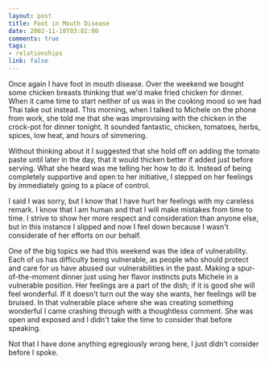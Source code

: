 ```yaml
--- 
layout: post
title: Foot in Mouth Disease
date: 2002-11-18T03:02:00
comments: true
tags:
- relationships
link: false
---
```

Once again I have foot in mouth disease. Over the weekend we bought some chicken breasts thinking that we'd make fried chicken for dinner. When it came time to start neither of us was in the cooking mood so we had Thai take out instead. This morning, when I talked to Michele on the phone from work, she told me that she was improvising with the chicken in the crock-pot for dinner tonight. It sounded fantastic, chicken, tomatoes, herbs, spices, low heat, and hours of simmering.

Without thinking about it I suggested that she hold off on adding the tomato paste until later in the day, that it would thicken better if added just before serving. What she heard was me telling her how to do it. Instead of being completely supportive and open to her initiative, I stepped on her feelings by immediately going to a place of control.

I said I was sorry, but I know that I have hurt her feelings with my careless remark. I know that I am human and that I will make mistakes from time to time. I strive to show her more respect and consideration than anyone else, but in this instance I slipped and now I feel down because I wasn't considerate of her efforts on our behalf.

One of the big topics we had this weekend was the idea of vulnerability. Each of us has difficulty being vulnerable, as people who should protect and care for us have abused our vulnerabilities in the past. Making a spur-of-the-moment dinner just using her flavor instincts puts Michele in a vulnerable position. Her feelings are a part of the dish; if it is good she will feel wonderful. If it doesn't turn out the way she wants, her feelings will be bruised. In that vulnerable place where she was creating something wonderful I came crashing through with a thoughtless comment. She was open and exposed and I didn't take the time to consider that before speaking.

Not that I have done anything egregiously wrong here, I just didn't consider before I spoke.

